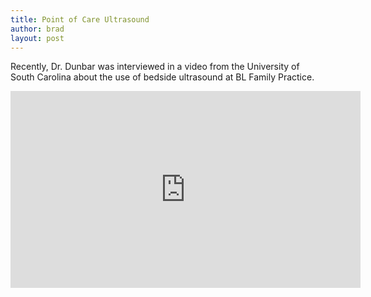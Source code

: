 ```yaml
---
title: Point of Care Ultrasound
author: brad
layout: post
---
```


Recently, Dr. Dunbar was interviewed in a video from the University of South
Carolina about the use of bedside ultrasound at BL Family Practice.

<div class='text-center'>
  <iframe width='560' height='315' src='http://www.youtube.com/embed/J3_8Ro6_Y54' frameborder='0' allowfullscreen></iframe>
</div>
